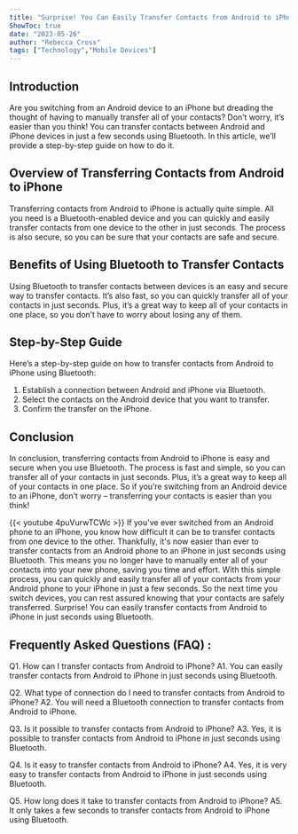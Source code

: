```yaml
---
title: "Surprise! You Can Easily Transfer Contacts from Android to iPhone in Just Seconds Using Bluetooth!"
ShowToc: true 
date: "2023-05-26"
author: "Rebecca Cross" 
tags: ["Technology","Mobile Devices"]
---
```

## Introduction

Are you switching from an Android device to an iPhone but dreading the thought of having to manually transfer all of your contacts? Don’t worry, it’s easier than you think! You can transfer contacts between Android and iPhone devices in just a few seconds using Bluetooth. In this article, we’ll provide a step-by-step guide on how to do it.

## Overview of Transferring Contacts from Android to iPhone

Transferring contacts from Android to iPhone is actually quite simple. All you need is a Bluetooth-enabled device and you can quickly and easily transfer contacts from one device to the other in just seconds. The process is also secure, so you can be sure that your contacts are safe and secure.

## Benefits of Using Bluetooth to Transfer Contacts

Using Bluetooth to transfer contacts between devices is an easy and secure way to transfer contacts. It’s also fast, so you can quickly transfer all of your contacts in just seconds. Plus, it’s a great way to keep all of your contacts in one place, so you don’t have to worry about losing any of them.

## Step-by-Step Guide

Here’s a step-by-step guide on how to transfer contacts from Android to iPhone using Bluetooth:

1. Establish a connection between Android and iPhone via Bluetooth.
2. Select the contacts on the Android device that you want to transfer.
3. Confirm the transfer on the iPhone.

## Conclusion

In conclusion, transferring contacts from Android to iPhone is easy and secure when you use Bluetooth. The process is fast and simple, so you can transfer all of your contacts in just seconds. Plus, it’s a great way to keep all of your contacts in one place. So if you’re switching from an Android device to an iPhone, don’t worry – transferring your contacts is easier than you think!

{{< youtube 4puVurwTCWc >}} 
If you've ever switched from an Android phone to an iPhone, you know how difficult it can be to transfer contacts from one device to the other. Thankfully, it's now easier than ever to transfer contacts from an Android phone to an iPhone in just seconds using Bluetooth. This means you no longer have to manually enter all of your contacts into your new phone, saving you time and effort. With this simple process, you can quickly and easily transfer all of your contacts from your Android phone to your iPhone in just a few seconds. So the next time you switch devices, you can rest assured knowing that your contacts are safely transferred. Surprise! You can easily transfer contacts from Android to iPhone in just seconds using Bluetooth.

## Frequently Asked Questions (FAQ) :
Q1. How can I transfer contacts from Android to iPhone?
A1. You can easily transfer contacts from Android to iPhone in just seconds using Bluetooth.

Q2. What type of connection do I need to transfer contacts from Android to iPhone?
A2. You will need a Bluetooth connection to transfer contacts from Android to iPhone.

Q3. Is it possible to transfer contacts from Android to iPhone?
A3. Yes, it is possible to transfer contacts from Android to iPhone in just seconds using Bluetooth.

Q4. Is it easy to transfer contacts from Android to iPhone?
A4. Yes, it is very easy to transfer contacts from Android to iPhone in just seconds using Bluetooth.

Q5. How long does it take to transfer contacts from Android to iPhone?
A5. It only takes a few seconds to transfer contacts from Android to iPhone using Bluetooth.


